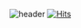  ![header](https://capsule-render.vercel.app/api?type=wave&color=auto&height=300&section=header&text=WELCOME&fontSize=90)
[![Hits](https://hits.seeyoufarm.com/api/count/incr/badge.svg?url=https%3A%2F%2Fgithub.com%2Fgjbae1212%2Fhit-counter&count_bg=%236370FF&title_bg=%23555555&icon=discord.svg&icon_color=%23FFFFFF&title=discord&edge_flat=false)](https://discord.gg/lucy-network-obt-843306900556349450)
